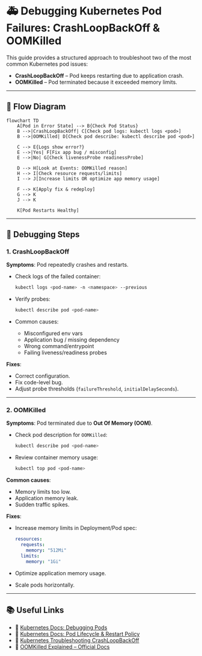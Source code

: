 


# 🚑 Debugging Kubernetes Pod Failures: CrashLoopBackOff & OOMKilled

This guide provides a structured approach to troubleshoot two of the most common Kubernetes pod issues:

* **CrashLoopBackOff** – Pod keeps restarting due to application crash.
* **OOMKilled** – Pod terminated because it exceeded memory limits.

---

## 📌 Flow Diagram

```mermaid
flowchart TD
    A[Pod in Error State] --> B{Check Pod Status}
    B -->|CrashLoopBackOff| C[Check pod logs: kubectl logs <pod>]
    B -->|OOMKilled| D[Check pod describe: kubectl describe pod <pod>]

    C --> E{Logs show error?}
    E -->|Yes| F[Fix app bug / misconfig]
    E -->|No| G[Check livenessProbe readinessProbe]

    D --> H[Look at Events: OOMKilled reason]
    H --> I[Check resource requests/limits]
    I --> J[Increase limits OR optimize app memory usage]

    F --> K[Apply fix & redeploy]
    G --> K
    J --> K

    K[Pod Restarts Healthy]
```

---

## 🔎 Debugging Steps

### 1. CrashLoopBackOff

**Symptoms**: Pod repeatedly crashes and restarts.

* Check logs of the failed container:

  ```bash
  kubectl logs <pod-name> -n <namespace> --previous
  ```
* Verify probes:

  ```bash
  kubectl describe pod <pod-name>
  ```
* Common causes:

  * Misconfigured env vars
  * Application bug / missing dependency
  * Wrong command/entrypoint
  * Failing liveness/readiness probes

**Fixes**:

* Correct configuration.
* Fix code-level bug.
* Adjust probe thresholds (`failureThreshold`, `initialDelaySeconds`).

---

### 2. OOMKilled

**Symptoms**: Pod terminated due to **Out Of Memory (OOM)**.

* Check pod description for `OOMKilled`:

  ```bash
  kubectl describe pod <pod-name>
  ```
* Review container memory usage:

  ```bash
  kubectl top pod <pod-name>
  ```

**Common causes**:

* Memory limits too low.
* Application memory leak.
* Sudden traffic spikes.

**Fixes**:

* Increase memory limits in Deployment/Pod spec:

  ```yaml
  resources:
    requests:
      memory: "512Mi"
    limits:
      memory: "1Gi"
  ```
* Optimize application memory usage.
* Scale pods horizontally.

---

## 📚 Useful Links

* 🔗 [Kubernetes Docs: Debugging Pods](https://kubernetes.io/docs/tasks/debug/debug-pod-replication-controller/)
* 🔗 [Kubernetes Docs: Pod Lifecycle & Restart Policy](https://kubernetes.io/docs/concepts/workloads/pods/pod-lifecycle/)
* 🔗 [Kubernetes Troubleshooting CrashLoopBackOff](https://kubernetes.io/docs/tasks/debug/debug-application/crash-loop-backoff/)
* 🔗 [OOMKilled Explained – Official Docs](https://kubernetes.io/docs/concepts/configuration/manage-resources-containers/#resource-termination)

